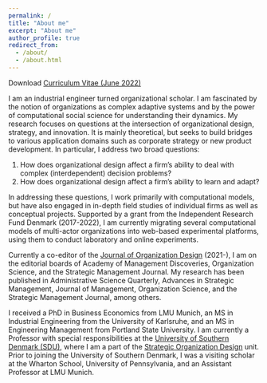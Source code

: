 ```yaml
---
permalink: /
title: "About me"
excerpt: "About me"
author_profile: true
redirect_from:
  - /about/
  - /about.html
---
```


Download [Curriculum Vitae (June 2022)](http://oliverbaumann.github.io/files/Oliver_Baumann_CV_June2022.pdf)

I am an industrial engineer turned organizational scholar. I am fascinated by the notion of organizations as complex adaptive systems and by the power of computational social science for understanding their dynamics. My research focuses on questions at the intersection of organizational design, strategy, and innovation. It is mainly theoretical, but seeks to build bridges to various application domains such as corporate strategy or new product development. In particular, I address two broad questions:

1. How does organizational design affect a firm’s ability to deal with complex (interdependent) decision problems?
2. How does organizational design affect a firm’s ability to learn and adapt?

In addressing these questions, I work primarily with computational models, but have also engaged in in-depth field studies of individual firms as well as conceptual projects. Supported by a grant from the Independent Research Fund Denmark (2017-2022), I am currently migrating several computational models of multi-actor organizations into web-based experimental platforms, using them to conduct laboratory and online experiments.

Currently a co-editor of the [Journal of Organization Design](https://www.springer.com/journal/41469) (2021-), I am on the editorial boards of Academy of Management Discoveries, Organization Science, and the Strategic Management Journal. My research has been published in Administrative Science Quarterly, Advances in Strategic Management, Journal of Management, Organization Science, and the Strategic Management Journal, among others.

I received a PhD in Business Economics from LMU Munich, an MS in Industrial Engineering from the University of Karlsruhe, and an MS in Engineering Management from Portland State University. I am currently a Professor with special responsibilities at the [University of Southern Denmark (SDU)](http://sdu.dk), where I am a part of the [Strategic Organization Design](http://www.sod-research.com) unit. Prior to joining the University of Southern Denmark, I was a visiting scholar at the Wharton School, University of Pennsylvania, and an Assistant Professor at LMU Munich.
